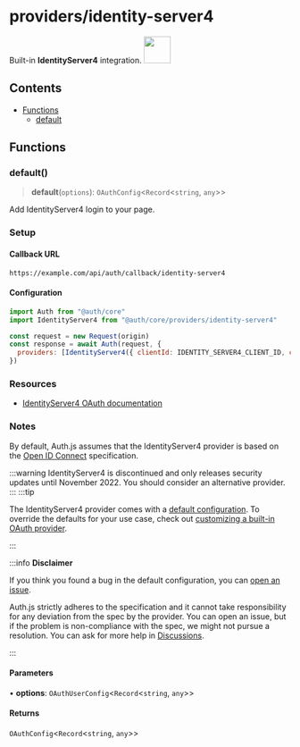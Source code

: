 # providers/identity-server4

<div style={{backgroundColor: "#000", display: "flex", justifyContent: "space-between", color: "#fff", padding: 16}}>
<span>Built-in <b>IdentityServer4</b> integration.</span>
<a href="https://identityserver4.readthedocs.io">
  <img style={{display: "block"}} src="https://authjs.dev/img/providers/identity-server4.svg" height="48" width="48"/>
</a>
</div>

## Contents

- [Functions](identity-server4.md#functions)
    - [default](identity-server4.md#default)

## Functions

### default()

> **default**(`options`): `OAuthConfig`\<`Record`\<`string`, `any`\>\>

Add IdentityServer4 login to your page.

### Setup

#### Callback URL
```
https://example.com/api/auth/callback/identity-server4
```

#### Configuration
```js
import Auth from "@auth/core"
import IdentityServer4 from "@auth/core/providers/identity-server4"

const request = new Request(origin)
const response = await Auth(request, {
  providers: [IdentityServer4({ clientId: IDENTITY_SERVER4_CLIENT_ID, clientSecret: IDENTITY_SERVER4_CLIENT_SECRET, issuer: IDENTITY_SERVER4_ISSUER })],
})
```

### Resources

 - [IdentityServer4 OAuth documentation](https://identityserver4.readthedocs.io/en/latest/)

### Notes

By default, Auth.js assumes that the IdentityServer4 provider is
based on the [Open ID Connect](https://openid.net/specs/openid-connect-core-1_0.html) specification.

:::warning
IdentityServer4 is discontinued and only releases security updates until November 2022. You should consider an alternative provider.
:::
:::tip

The IdentityServer4 provider comes with a [default configuration](https://github.com/nextauthjs/next-auth/blob/main/packages/core/src/providers/identity-server4.ts).
To override the defaults for your use case, check out [customizing a built-in OAuth provider](https://authjs.dev/guides/providers/custom-provider#override-default-options).

:::

:::info **Disclaimer**

If you think you found a bug in the default configuration, you can [open an issue](https://authjs.dev/new/provider-issue).

Auth.js strictly adheres to the specification and it cannot take responsibility for any deviation from
the spec by the provider. You can open an issue, but if the problem is non-compliance with the spec,
we might not pursue a resolution. You can ask for more help in [Discussions](https://authjs.dev/new/github-discussions).

:::

#### Parameters

• **options**: `OAuthUserConfig`\<`Record`\<`string`, `any`\>\>

#### Returns

`OAuthConfig`\<`Record`\<`string`, `any`\>\>
